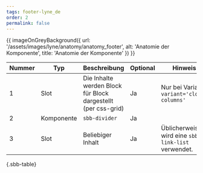 ```yaml
---
tags: footer-lyne_de
order: 2
permalink: false
---
```


{{ imageOnGreyBackground({
  url: '/assets/images/lyne/anatomy/anatomy_footer',
  alt: 'Anatomie der Komponente',
  title: 'Anatomie der Komponente'
}) }}


<sbb-table-wrapper>

|Nummer|Typ|Beschreibung|Optional|Hinweis|
|------|---|------------|--------|-------|
|1|Slot|Die Inhalte werden Block für Block dargestellt (per css-grid)|Ja|Nur bei Variante `variant='clock-columns'`|
|2|Komponente|`sbb-divider`|Ja||
|3|Slot|Beliebiger Inhalt|Ja|Üblicherweise wird eine `sbb-link-list` verwendet.|


{.sbb-table}

</sbb-table-wrapper>

